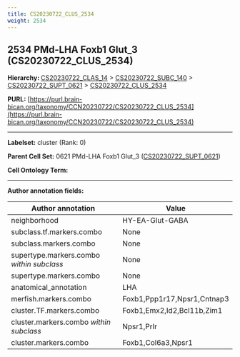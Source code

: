 ```yaml
---
title: CS20230722_CLUS_2534
weight: 2534
---
```

## 2534 PMd-LHA Foxb1 Glut_3 (CS20230722_CLUS_2534)
<b>Hierarchy: </b>
[CS20230722_CLAS_14](../CS20230722_CLAS_14) >
[CS20230722_SUBC_140](../CS20230722_SUBC_140) >
[CS20230722_SUPT_0621](../CS20230722_SUPT_0621) >
[CS20230722_CLUS_2534](../CS20230722_CLUS_2534)

**PURL:** [https://purl.brain-bican.org/taxonomy/CCN20230722/CS20230722_CLUS_2534](https://purl.brain-bican.org/taxonomy/CCN20230722/CS20230722_CLUS_2534)

---


**Labelset:** cluster (Rank: 0)

**Parent Cell Set:** 0621 PMd-LHA Foxb1 Glut_3 ([CS20230722_SUPT_0621](../CS20230722_SUPT_0621))



**Cell Ontology Term:** 

[MARKER GENES.]: #


---

[TRANSFERRED ANNOTATIONS.]: #


[AUTHOR ANNOTATION FIELDS.]: #


**Author annotation fields:**

| Author annotation | Value |
|-------------------|-------|
|neighborhood|HY-EA-Glut-GABA|
|subclass.tf.markers.combo|None|
|subclass.markers.combo|None|
|supertype.markers.combo _within subclass_|None|
|supertype.markers.combo|None|
|anatomical_annotation|LHA|
|merfish.markers.combo|Foxb1,Ppp1r17,Npsr1,Cntnap3|
|cluster.TF.markers.combo|Foxb1,Emx2,Id2,Bcl11b,Zim1|
|cluster.markers.combo _within subclass_|Npsr1,Prlr|
|cluster.markers.combo|Foxb1,Col6a3,Npsr1|
